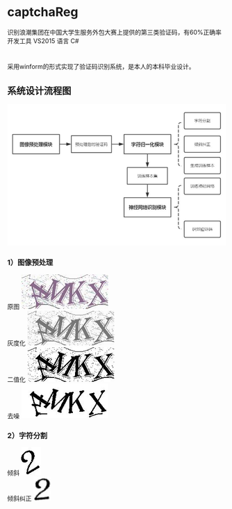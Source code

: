 # captchaReg
识别浪潮集团在中国大学生服务外包大赛上提供的第三类验证码，有60%正确率
开发工具 VS2015
语言 C#
# 
采用winform的形式实现了验证码识别系统，是本人的本科毕业设计。
## 系统设计流程图
![](./images/systemProcess.jpg)<br>
### 1）图像预处理
原图
![](./images/before.jpg)<br>
灰度化
![](./images/aftergray.jpg)<br>
二值化
![](./images/aftertwo.jpg)<br>
去噪
![](./images/afterquzao.jpg)<br>
### 2）字符分割
倾斜
![](./images/beforeDegree.jpg)<br>
倾斜纠正
![](./images/Degree.jpg)<br>
